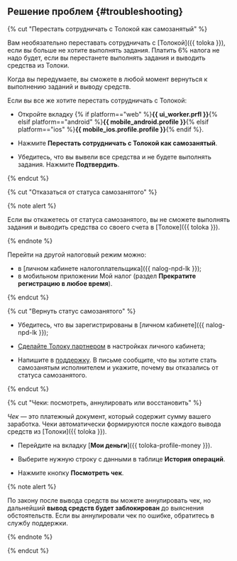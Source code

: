 ## Решение проблем {#troubleshooting}

{% cut "Перестать сотрудничать с Толокой как самозанятый" %}

Вам необязательно переставать сотрудничать с [Толокой]({{ toloka }}), если вы больше не хотите выполнять задания. Платить 6% налога не надо будет, если вы перестанете выполнять задания и выводить средства из Толоки.

Когда вы передумаете, вы сможете в любой момент вернуться к выполнению заданий и выводу средств.

Если вы все же хотите перестать сотрудничать с Толокой:


  * Откройте вкладку {% if platform=="web" %}**{{ ui_worker.prfl }}**{% elsif platform=="android" %}**{{ mobile_android.profile }}**{% elsif platform=="ios" %}**{{ mobile_ios.profile.profile }}**{% endif %}.

  * Нажмите **Перестать сотрудничать с Толокой как самозанятый**.

  * Убедитесь, что вы вывели все средства и не будете выполнять задания. Нажмите **Подтвердить**.


{% endcut %}

{% cut "Отказаться от статуса самозанятого" %}

{% note alert %}

Если вы откажетесь от статуса самозанятого, вы не сможете выполнять задания и выводить средства со своего счета в [Толоке]({{ toloka }}).

{% endnote %}

Перейти на другой налоговый режим можно:

- в [личном кабинете налогоплательщика]({{ nalog-npd-lk }});
- в мобильном приложении Мой налог (раздел **Прекратите регистрацию в любое время**).

{% endcut %}

{% cut "Вернуть статус самозанятого" %}

  * Убедитесь, что вы зарегистрированы в [личном кабинете]({{ nalog-npd-lk }});

  * [Сделайте Толоку партнером](../self-employed/accept-status.dita#accept-status/section_f3t_j4p_bmb) в настройках личного кабинета;

  * Напишите в [поддержку](../troubleshooting/troubleshooting.dita). В письме сообщите, что вы хотите стать самозанятым исполнителем и укажите, почему вы отказались от статуса самозанятого.

{% endcut %}

{% cut "Чеки: посмотреть, аннулировать или восстановить" %}

_Чек_ — это платежный документ, который содержит сумму вашего заработка. Чеки автоматически формируются после каждого вывода средств из [Толоки]({{ toloka }}).

  * Перейдите на вкладку [**Мои деньги**]({{ toloka-profile-money }}).

  * Выберите нужную строку с данными в таблице **История операций**.

  * Нажмите кнопку **Посмотреть чек**.

{% note alert %}

По закону после вывода средств вы можете аннулировать чек, но дальнейший **вывод средств будет заблокирован** до выяснения обстоятельств. Если вы аннулировали чек по ошибке, обратитесь в службу поддержки.

{% endnote %}

{% endcut %}
